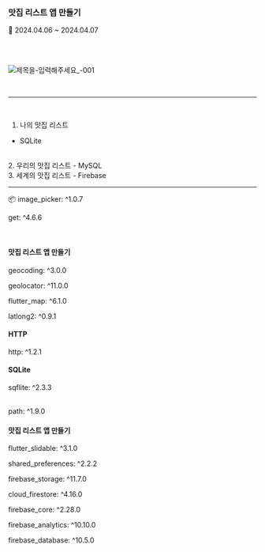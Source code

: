 ### 맛집 리스트 앱 만들기 

📆 2024.04.06 ~ 2024.04.07

<br><br>

![제목을-입력해주세요_-001](https://github.com/likewoody/favoriteFoodApp/assets/151493474/bceaf26d-e03e-40d7-87be-63c69771bad4)


<br>


<hr>
<br>





1. 나의 맛집 리스트
- SQLite

<br>
2. 우리의 맛집 리스트
- MySQL

<br>
3. 세계의 맛집 리스트
- Firebase

<hr>

📦
image_picker: ^1.0.7
<br>

get: ^4.6.6

<br>

#### 맛집 리스트 앱 만들기 
geocoding: ^3.0.0

geolocator: ^11.0.0

flutter_map: ^6.1.0

latlong2: ^0.9.1
<br>

#### HTTP
http: ^1.2.1
<br>

#### SQLite
sqflite: ^2.3.3

<br>
path: ^1.9.0
<br>

#### 맛집 리스트 앱 만들기 
flutter_slidable: ^3.1.0

shared_preferences: ^2.2.2

firebase_storage: ^11.7.0

cloud_firestore: ^4.16.0

firebase_core: ^2.28.0

firebase_analytics: ^10.10.0

firebase_database: ^10.5.0
